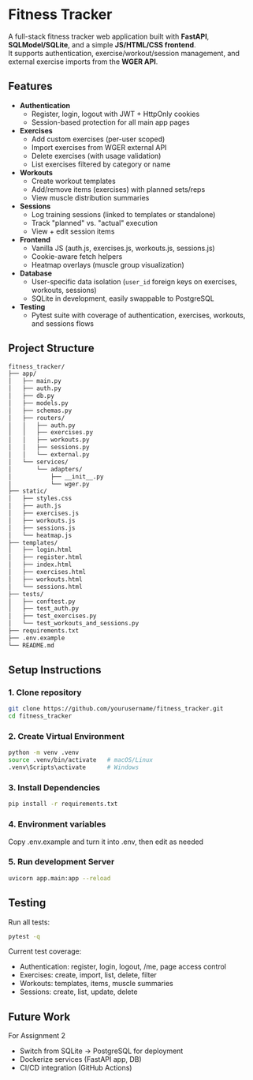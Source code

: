 # Fitness Tracker
A full-stack fitness tracker web application built with **FastAPI**, **SQLModel/SQLite**, and a simple **JS/HTML/CSS frontend**.  
It supports authentication, exercise/workout/session management, and external exercise imports from the **WGER API**.

## Features

- **Authentication**
  - Register, login, logout with JWT + HttpOnly cookies
  - Session-based protection for all main app pages
- **Exercises**
  - Add custom exercises (per-user scoped)
  - Import exercises from WGER external API
  - Delete exercises (with usage validation)
  - List exercises filtered by category or name
- **Workouts**
  - Create workout templates
  - Add/remove items (exercises) with planned sets/reps
  - View muscle distribution summaries
- **Sessions**
  - Log training sessions (linked to templates or standalone)
  - Track "planned" vs. "actual" execution
  - View + edit session items
- **Frontend**
  - Vanilla JS (auth.js, exercises.js, workouts.js, sessions.js)
  - Cookie-aware fetch helpers
  - Heatmap overlays (muscle group visualization)
- **Database**
  - User-specific data isolation (`user_id` foreign keys on exercises, workouts, sessions)
  - SQLite in development, easily swappable to PostgreSQL
- **Testing**
  - Pytest suite with coverage of authentication, exercises, workouts, and sessions flows


## Project Structure
```bash
fitness_tracker/
├── app/
│   ├── main.py                    
│   ├── auth.py                    
│   ├── db.py                      
│   ├── models.py                  
│   ├── schemas.py                 
│   ├── routers/
│   │   ├── auth.py                 
│   │   ├── exercises.py            
│   │   ├── workouts.py             
│   │   ├── sessions.py            
│   │   └── external.py            
│   └── services/
│       └── adapters/
│           ├── __init__.py
│           └── wger.py            
├── static/
│   ├── styles.css                  
│   ├── auth.js                    
│   ├── exercises.js                
│   ├── workouts.js                
│   ├── sessions.js                
│   └── heatmap.js                  
├── templates/
│   ├── login.html
│   ├── register.html
│   ├── index.html                  
│   ├── exercises.html
│   ├── workouts.html
│   └── sessions.html
├── tests/
│   ├── conftest.py                 
│   ├── test_auth.py                
│   ├── test_exercises.py          
│   └── test_workouts_and_sessions.py  
├── requirements.txt
├── .env.example                    
└── README.md
```

## Setup Instructions

### 1. Clone repository
```bash
git clone https://github.com/yourusername/fitness_tracker.git
cd fitness_tracker
```
### 2. Create Virtual Environment
```bash
python -m venv .venv
source .venv/bin/activate   # macOS/Linux
.venv\Scripts\activate      # Windows
```
### 3. Install Dependencies
```bash
pip install -r requirements.txt
```
### 4. Environment variables
Copy .env.example and turn it into .env, then edit as needed 

### 5. Run development Server
```bash
uvicorn app.main:app --reload
```

## Testing 
Run all tests:
```bash
pytest -q
```
Current test coverage:
- Authentication: register, login, logout, /me, page access control
- Exercises: create, import, list, delete, filter
- Workouts: templates, items, muscle summaries
- Sessions: create, list, update, delete

## Future Work
For Assignment 2
- Switch from SQLite → PostgreSQL for deployment
- Dockerize services (FastAPI app, DB)
- CI/CD integration (GitHub Actions)

